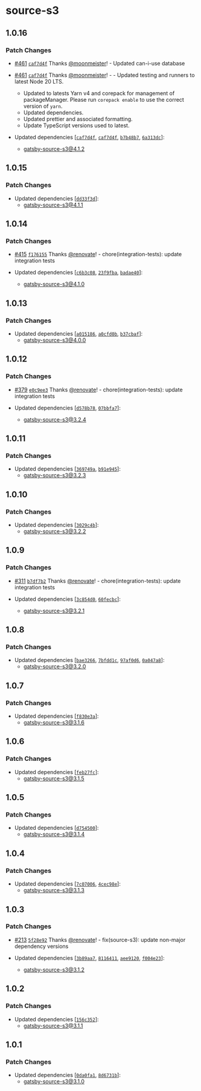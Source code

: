 # source-s3

## 1.0.16

### Patch Changes

- [#461](https://github.com/gatsby-uc/plugins/pull/461) [`caf7d4f`](https://github.com/gatsby-uc/plugins/commit/caf7d4feb52b9ca062b0d78883659d62e86243f4) Thanks [@moonmeister](https://github.com/moonmeister)! - Updated can-i-use database

- [#461](https://github.com/gatsby-uc/plugins/pull/461) [`caf7d4f`](https://github.com/gatsby-uc/plugins/commit/caf7d4feb52b9ca062b0d78883659d62e86243f4) Thanks [@moonmeister](https://github.com/moonmeister)! - - Updated testing and runners to latest Node 20 LTS.
  - Updated to latests Yarn v4 and corepack for management of packageManager. Please run `corepack enable` to use the correct version of `yarn`.
  - Updated dependencies.
  - Updated prettier and associated formatting.
  - Update TypeScript versions used to latest.
- Updated dependencies [[`caf7d4f`](https://github.com/gatsby-uc/plugins/commit/caf7d4feb52b9ca062b0d78883659d62e86243f4), [`caf7d4f`](https://github.com/gatsby-uc/plugins/commit/caf7d4feb52b9ca062b0d78883659d62e86243f4), [`b7b48b7`](https://github.com/gatsby-uc/plugins/commit/b7b48b781885a7b0378bb44f18ee18b0733a3981), [`6a313dc`](https://github.com/gatsby-uc/plugins/commit/6a313dca5b1f7f71a2a7ef8c19aef7e72e5f7445)]:
  - gatsby-source-s3@4.1.2

## 1.0.15

### Patch Changes

- Updated dependencies [[`dd33f3d`](https://github.com/gatsby-uc/plugins/commit/dd33f3d91ef83c0c463e317be836c300f8427d21)]:
  - gatsby-source-s3@4.1.1

## 1.0.14

### Patch Changes

- [#415](https://github.com/gatsby-uc/plugins/pull/415) [`f176155`](https://github.com/gatsby-uc/plugins/commit/f176155ca410ffe9bca73ce2472d62f90758de9d) Thanks [@renovate](https://github.com/apps/renovate)! - chore(integration-tests): update integration tests

- Updated dependencies [[`c6b3c08`](https://github.com/gatsby-uc/plugins/commit/c6b3c084c542b24ed0e953005f394fdb62396465), [`23f9fba`](https://github.com/gatsby-uc/plugins/commit/23f9fba42e854a86874545c4fce2be2858133c5f), [`badae40`](https://github.com/gatsby-uc/plugins/commit/badae403b130fd3bdf8d706c540d14de884c8490)]:
  - gatsby-source-s3@4.1.0

## 1.0.13

### Patch Changes

- Updated dependencies [[`a015186`](https://github.com/gatsby-uc/plugins/commit/a0151861197bef823f74bed00187ee80fa47d092), [`a0cfd0b`](https://github.com/gatsby-uc/plugins/commit/a0cfd0b5185c86f34226e67ad33509a86f686bba), [`b37cbaf`](https://github.com/gatsby-uc/plugins/commit/b37cbaf4765363d33e024cd7e313074a23c6a13e)]:
  - gatsby-source-s3@4.0.0

## 1.0.12

### Patch Changes

- [#379](https://github.com/gatsby-uc/plugins/pull/379) [`e0c9ee3`](https://github.com/gatsby-uc/plugins/commit/e0c9ee3b591bd87a407de9580d9e3ba5fd0eac62) Thanks [@renovate](https://github.com/apps/renovate)! - chore(integration-tests): update integration tests

- Updated dependencies [[`d578b78`](https://github.com/gatsby-uc/plugins/commit/d578b7896f804716a4c2222385c19be11c27bdf4), [`07bbfa7`](https://github.com/gatsby-uc/plugins/commit/07bbfa7c434b8543a7d15c5f2e87ac48705aa593)]:
  - gatsby-source-s3@3.2.4

## 1.0.11

### Patch Changes

- Updated dependencies [[`369749a`](https://github.com/gatsby-uc/plugins/commit/369749a50931bc073ba25815dc6d1e6561de28de), [`b91e945`](https://github.com/gatsby-uc/plugins/commit/b91e945ebb0a25249f8432fa682bd771407c3b04)]:
  - gatsby-source-s3@3.2.3

## 1.0.10

### Patch Changes

- Updated dependencies [[`3029c4b`](https://github.com/gatsby-uc/plugins/commit/3029c4bd65bbc5bc5203c19bd93c392934518136)]:
  - gatsby-source-s3@3.2.2

## 1.0.9

### Patch Changes

- [#311](https://github.com/gatsby-uc/plugins/pull/311) [`b7df7b2`](https://github.com/gatsby-uc/plugins/commit/b7df7b2a2ae97f55cb0025bdb12b5b52e4e7bcd3) Thanks [@renovate](https://github.com/apps/renovate)! - chore(integration-tests): update integration tests

- Updated dependencies [[`3c854d0`](https://github.com/gatsby-uc/plugins/commit/3c854d0fd7c4bb81c894a08d6dca0ca2c18f7025), [`60fecbc`](https://github.com/gatsby-uc/plugins/commit/60fecbc600ce57bf82887a78f4e4d9a430b35f00)]:
  - gatsby-source-s3@3.2.1

## 1.0.8

### Patch Changes

- Updated dependencies [[`bae3266`](https://github.com/gatsby-uc/plugins/commit/bae326612720b00116aea0928fc84a01a328fbb7), [`7bfdd1c`](https://github.com/gatsby-uc/plugins/commit/7bfdd1c2ea6c4cff5c1b8ed82c4257c606a1ee77), [`97af0d6`](https://github.com/gatsby-uc/plugins/commit/97af0d667d8f6e5265773f9cdb8eb0a184b9a6fa), [`0a047a8`](https://github.com/gatsby-uc/plugins/commit/0a047a8a241c82205b7ac43abcb7f3b9ca5b97a0)]:
  - gatsby-source-s3@3.2.0

## 1.0.7

### Patch Changes

- Updated dependencies [[`f830e3a`](https://github.com/gatsby-uc/plugins/commit/f830e3ab2cf9dc4b6daf474ed717cd02179fd556)]:
  - gatsby-source-s3@3.1.6

## 1.0.6

### Patch Changes

- Updated dependencies [[`feb27fc`](https://github.com/gatsby-uc/plugins/commit/feb27fc903253ad2d9815bc1f37b0132a7f3f89f)]:
  - gatsby-source-s3@3.1.5

## 1.0.5

### Patch Changes

- Updated dependencies [[`d754500`](https://github.com/gatsby-uc/plugins/commit/d7545002adf961b1d398703cd2a9b2d45a7d2dbd)]:
  - gatsby-source-s3@3.1.4

## 1.0.4

### Patch Changes

- Updated dependencies [[`7c07006`](https://github.com/gatsby-uc/plugins/commit/7c07006c0464a4219d89f0885d5811d01d8459ba), [`4cec98e`](https://github.com/gatsby-uc/plugins/commit/4cec98e924efe03fc0c3cc890bcdd281c05c99b9)]:
  - gatsby-source-s3@3.1.3

## 1.0.3

### Patch Changes

- [#213](https://github.com/gatsby-uc/plugins/pull/213) [`5f28e92`](https://github.com/gatsby-uc/plugins/commit/5f28e922c7351b968fee47700c2140e5163d0a37) Thanks [@renovate](https://github.com/apps/renovate)! - fix(source-s3): update non-major dependency versions

- Updated dependencies [[`3b89aa7`](https://github.com/gatsby-uc/plugins/commit/3b89aa7dc075db200f5282bf03047d8e4258c2a7), [`8116411`](https://github.com/gatsby-uc/plugins/commit/8116411db4130b8c33ad27da9994095f4323e2eb), [`aee9120`](https://github.com/gatsby-uc/plugins/commit/aee91203964091e3466279948025fb3bc825bc42), [`f004e23`](https://github.com/gatsby-uc/plugins/commit/f004e23819e05b8b62ab57d8c59f743bddd47b8b)]:
  - gatsby-source-s3@3.1.2

## 1.0.2

### Patch Changes

- Updated dependencies [[`156c352`](https://github.com/gatsby-uc/plugins/commit/156c3521f467331950296298954008dc5080be2a)]:
  - gatsby-source-s3@3.1.1

## 1.0.1

### Patch Changes

- Updated dependencies [[`0da0fa1`](https://github.com/gatsby-uc/plugins/commit/0da0fa10c0bbf1020e3b11600715ee05cfa7d570), [`8d6731b`](https://github.com/gatsby-uc/plugins/commit/8d6731b540e928dbc86ebc496a03b30f9bc2b983)]:
  - gatsby-source-s3@3.1.0
